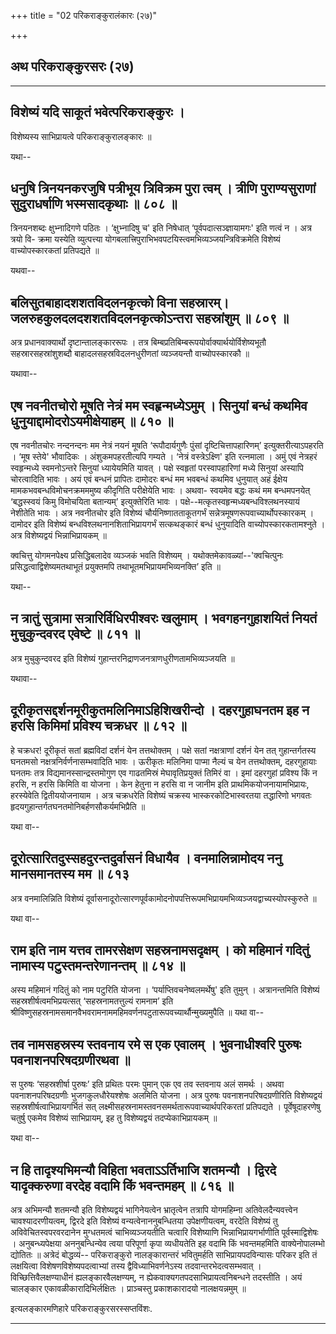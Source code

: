 +++
title = "02 परिकराङ्कुरालंकारः (२७)"

+++


## अथ परिकराङ्कुरसरः (२७)


_________


## विशेष्यं यदि साकूतं भवेत्परिकराङ्कुरः ।

विशेष्यस्य साभिप्रायत्वे परिकराङ्कुरालङ्कारः ॥

यथा--



## धनुषि त्रिनयनकरजुषि पत्रीभूय त्रिविक्रम पुरा त्वम् । त्रीणि पुराण्यसुराणां सुदुराधर्षाणि भस्मसादकृथाः ॥ ८०८ ॥

त्रिनयनशब्दः क्षुभ्नादिगणे पठितः । ‘क्षुभ्नादिषु च' इति निषेधात्
‘पूर्वपदात्सञ्ज्ञायामगः' इति णत्वं न । अत्र त्रयो वि- क्रमा यस्येति
व्युत्पत्त्या योगबलात्त्रिपुराभिभवपटयिस्त्वमभिव्यञ्जयन्त्रिविक्रमेति
विशेष्यं वाच्योपस्कारकतां प्रतिपद्यते ॥

यथवा--



## बलिसुतबाहादशशतविदलनकृत्को विना सहस्रारम्। जलरुहकुलदलदशशतविदलनकृत्कोऽन्तरा सहस्रांशुम् ॥ ८०९ ॥

अत्र प्रधानवाक्यार्थो दृष्टान्तालङ्काररूपः । तत्र
बिम्बप्रतिबिम्बरूपयोर्वाक्यार्थयोर्विशेष्यभूतौ सहस्रारसहस्रांशुशब्दौ
बाहादलसहस्रविदलनधुरीणतां व्यञ्जयन्तौ वाच्योपस्कारकौ ॥

यथावा--



## एष नवनीतचोरो मूषति नेत्रं मम स्वहृन्मध्येऽमुम् । सिनुयां बन्धं कथमिव धुनुयाद्दामोदरोऽयमीक्षेयाहम् ॥ ८१० ॥

एष नवनीतचोरः नन्दनन्दनः मम नेत्रं नयनं मूषति ‘रूपौदार्यगुणैः पुंसां
दृष्टिचित्तापहारिणम्’ इत्युक्तरीत्याऽपहरति । ‘मूष स्तेये' भौवादिकः ।
अंशुकमपहरतीत्यपि गम्यते । ‘नेत्रं वस्त्रेऽक्ष्णि' इति रत्नमाला । अमुं
एवं नेत्रहरं स्वहृन्मध्ये स्वमनोऽन्तरे सिनुयां ध्यायेयमिति यावत् । पक्षे
स्वहृतां परस्वापहारिणां मध्ये सिनुयां अस्यापि चोरत्वादिति भावः । अयं एवं
बन्धनं प्रापितः दामोदरः बन्धं मम भवबन्धं कथमिव धुनुयात् अहं ईक्षेय
मामकभवबन्धविमोचनक्रमममुष्य कीदृगिति परीक्षेयेति भावः । अथवा- स्वयमेव
बद्धः कथं मम बन्धमपनयेत् ‘बद्धस्स्वयं किमु विमोचयिता बतान्यम्’
इत्युक्तेरिति भावः । पक्षे--मत्कृतस्वहृन्मध्यबन्धविश्लथनस्यायं नेशीतेति
भावः । अत्र नवनीतचोर इति विशेष्यं चौर्यनिष्णातताकूतगर्भं
सन्नेत्रमूषणरूपवाच्यार्थोपस्कारकम् । दामोदर इति विशेष्यं
बन्धविश्लथनानशिताभिप्रायगर्भं सत्कथङ्कारं बन्धं धुनुयादिति
वाच्योपस्कारकतामश्नुते । अत्र विशेष्यद्वयं भिन्नाभिप्रायकम् ॥

क्वचित्तु योगमनपेक्ष्य प्रसिद्धिबलादेव व्यञ्जकं भवति विशेष्यम् ।
यथोक्तमेकावळ्यां--'क्वचित्पुनः प्रसिद्धत्वाद्विशेष्यमतथाभूतं प्रयुक्तमपि
तथाभूतमभिप्रायमभिव्यनक्ति’ इति ॥

यथा--



## न त्रातुं सुत्रामा सत्रारिर्विधिरपीश्वरः खलुमाम् । भवगहनगुहाशयितं नियतं मुचुकुन्दवरद एवेष्टे ॥ ८११ ॥

अत्र मुचुकुन्दवरद इति विशेष्यं
गुहान्तरनिद्राणजनत्राणधुरीणतामभिव्यञ्जयति ॥

यथावा--



## दूरीकृतसद्दर्शनमूरीकुतमलिनिमाऽहिशिखरीन्दो । दहरगुहाघनतम इह न हरसि किमिमां प्रविश्य चक्रधर ॥ ८१२ ॥

हे चक्रधर! दूरीकृतं सतां ब्रह्मविदां दर्शनं येन तत्तथोक्तम् । पक्षे
सतां नक्षत्राणां दर्शनं येन तत् गुहान्तर्गतस्य घनतमसो
नक्षत्रनिर्वर्णनासम्भवादिति भावः । ऊरीकृतः मलिनिमा पाप्मा नैल्यं च येन
तत्तथोक्तम्, दहरगुहायाः घनतमः तत्र विद्यमानस्सान्द्रस्तमोगुण एव
गाढतमिस्रं मेघावृतिप्रयुक्तं तिमिरं वा । इमां दहरगुहां प्रविश्य किं न
हरसि, न हरसि किमिति वा योजना । केन हेतुना न हरसि वा न जानीम इति
प्राथमिकयोजनायामभिप्रायः, हरस्येवेति द्वितीययोजनायाम । अत्र चक्रधरेति
विशेष्यं चक्रस्य भास्करकोटिभास्वरतया तद्धारिणो भगवतः
हृदयगुहान्तर्गतघनतमोनिबर्हणसौकर्यमभिप्रैति ॥

यथा वा--



## दूरोत्सारितदुस्सहदुरन्तदुर्वासनं विधायैव । वनमालिन्नामोदय ननु मानसमानतस्य मम ॥ ८१३

अत्र वनमालिन्निति विशेष्यं
दूर्वासनादूरोत्सारणपूर्वकामोदनोपपत्तिरूपमभिप्रायमभिव्यञ्जयद्वाच्यस्योपस्कुरुते
॥

यथा वा--



## राम इति नाम यत्तव तामरसेक्षण सहस्रनामसदृक्षम् । को महिमानं गदितुं नामास्य पटुस्तमन्तरेणानन्तम् ॥ ८१४ ॥

अस्य महिमानं गदितुं को नाम पटुरिति योजना । ‘पर्याप्तिवचनेष्वलमर्थेषु'
इति तुमुन् । अत्रानन्तमिति विशेष्यं सहस्रशीर्षत्वमभिप्रयत्सत्
‘सहस्रनामतत्तुल्यं रामनाम’ इति
श्रीविष्णुसहस्रनामसमानवैभवरामनाममहिमवर्णनपटुतारूपवच्यार्थौन्मुख्यमुपैति
॥ यथा वा--



## तव नामसहस्रस्य स्तवनाय रमे स एक एवालम् । भुवनाधीश्वरि पुरुषः पवनाशनपरिषदग्रणीरथवा ॥

स पुरुषः ‘सहस्रशीर्षा पुरुषः’ इति प्रथितः परमः पुमान् एक एव तव स्तवनाय
अलं समर्थः । अथवा पवनाशनपरिषदग्रणीः भुजगकुलधौरेयश्शेषः अलमिति योजना ।
अत्र पुरुषः पवनाशनपरिषदग्रणीरिति विशेष्यद्वयं
सहस्रशीर्षत्वाभिप्रायगर्भितं सत्
लक्ष्मीसहस्रनामस्तवनसमर्थतारूपवाच्यार्थपरिकरतां प्रतिपद्यते ।
पूर्वेषूदाहरणेषु चतुर्षु एकमेव विशेष्यं साभिप्रायम्, इह तु विशेष्यद्वयं
तदप्येकाभिप्रायकम् ॥

यथा वा--



## न हि तादृश्यभिमन्यौ विहिता भवताऽऽर्तिभाजि शतमन्यौ । द्विरदे यादृक्करुणा वरदेह वदामि किं भवन्तमहम् ॥ ८१६ ॥

अत्र अभिमन्यौ शतमन्यौ इति विशेष्यद्वयं भागिनेयत्वेन भ्रातृत्वेन तत्रापि
योगमहिम्ना अतिवेलदैन्यवत्त्वेन चावश्यादरणीयत्वम्, द्विरदे इति विशेष्यं
वन्यत्वेनाननुबन्धितया उपेक्षणीयत्वम्, वरदेति विशेष्यं तु
अविवेचितस्वपरवरदानेन मुग्धतमत्वं चाभिव्यञ्जयतीति चत्वारि विशेष्याणि
भिन्नाभिप्रायगर्भाणीति पूर्वस्माद्विशेषः । अनुबन्ध्यपेक्षया
अननुबन्धिन्येव त्वया परिपूर्णा कृपा व्यधीयतेति इह वदामि किं भवन्तमहमिति
वाक्येनोपालम्भो द्योतितः ॥ अत्रेदं बोद्धव्यं-- परिकराङ्कुरो
नालङ्कारान्तरं भवितुमर्हति साभिप्रायपदविन्यासः परिकर इति तं लक्षयित्वा
विशेषणविशेष्यपदत्वाभ्यां तस्य द्वैविध्याभिवर्णनेऽस्य
तदवान्तरभेदत्वसम्भवात् । विच्छित्तिवैलक्षण्याधीनं ह्यलङ्कारवैलक्षण्यम्, न
ह्येकवाक्यगतपदसाभिप्रायत्वनिबन्धने तदस्तीति । अयं चालङ्कार
एकावळीकारादिभिर्लक्षितः । प्राञ्चस्तु प्रकाशकारादयो नालक्षयन्नमुम् ॥

इत्यलङ्कारमणिहारे परिकराङ्कुरसरस्सप्तविंशः.


_________


